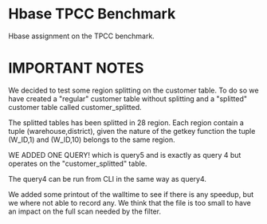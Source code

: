 # Hbase TPCC Benchmark

Hbase assignment on the TPCC benchmark.

# IMPORTANT NOTES

We decided to test some region splitting on the customer table. To do so we have created a "regular" customer
table without splitting and a "splitted" customer table called customer_splitted.

The splitted tables has been splitted in 28 region. Each region contain a tuple (warehouse,district), given the nature of the getkey function the tuple (W_ID,1) and (W_ID,10) belongs to the same region.

WE ADDED ONE QUERY!
which is query5 and is exactly as query 4 but operates on the "customer_splitted" table.

The query4 can be run from CLI in the same way as query4.

We added some printout of the walltime to see if there is any speedup, but we where not able to record any.
We think that the file is too small to have an impact on the full scan needed by the filter.
